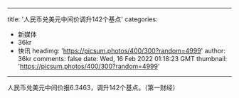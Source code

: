 
---
title: '人民币兑美元中间价调升142个基点'
categories: 
 - 新媒体
 - 36kr
 - 快讯
headimg: 'https://picsum.photos/400/300?random=4999'
author: 36kr
comments: false
date: Wed, 16 Feb 2022 01:18:23 GMT
thumbnail: 'https://picsum.photos/400/300?random=4999'
---

<div>   
人民币兑美元中间价报6.3463，调升142个基点。（第一财经）  
</div>
            